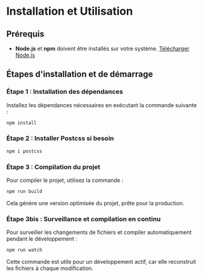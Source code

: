 # Installation et Utilisation

## Prérequis
- **Node.js** et **npm** doivent être installés sur votre système. [Télécharger Node.js](https://nodejs.org/)

## Étapes d'installation et de démarrage

### Étape 1 : Installation des dépendances
Installez les dépendances nécessaires en exécutant la commande suivante :
```bash
npm install
```

### Étape 2 : Installer Postcss si besoin

```bash
npm i postcss
```

### Étape 3 : Compilation du projet
Pour compiler le projet, utilisez la commande :

```bash
npm run build
```

Cela génère une version optimisée du projet, prête pour la production.

### Étape 3bis : Surveillance et compilation en continu
Pour surveiller les changements de fichiers et compiler automatiquement pendant le développement :

```bash
npm run watch
```

Cette commande est utile pour un développement actif, car elle reconstruit les fichiers à chaque modification.
